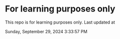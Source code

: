 # For learning purposes only
This repo is for learning purposes only.
Last updated at

Sunday, September 29, 2024 3:33:57 PM

